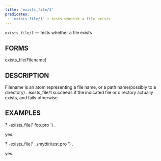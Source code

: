 ```yaml
---
title: 'exists_file/1'
predicates:
 - 'exists_file/1' : tests whether a file exists
---
```

`exists_file/1` — tests whether a file exists


## FORMS

exists_file(Filename)


## DESCRIPTION

Filename is an atom representing a file name, or a path name(possibly to a directory) . exists_file/1 succeeds if the indicated file or directory actually exists, and fails otherwise.


## EXAMPLES

? -exists_file(' foo.pro ') .


yes.

? -exists_file(' ../mydir/test.pro ') .


yes.

